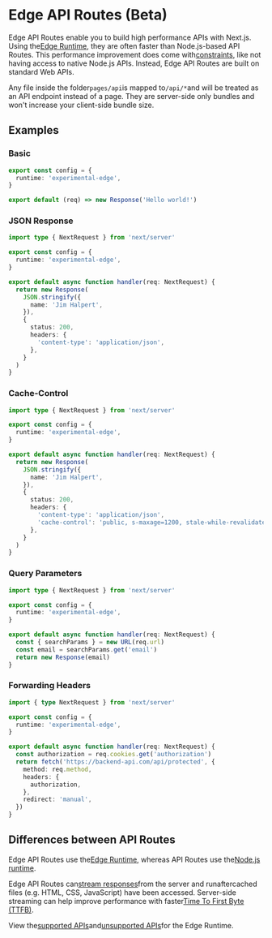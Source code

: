 # Edge API Routes (Beta)

Edge API Routes enable you to build high performance APIs with Next.js. Using the[Edge Runtime](/docs/api-reference/edge-runtime), they are often faster than Node.js-based API Routes. This performance improvement does come with[constraints](/docs/api-reference/edge-runtime#unsupported-apis), like not having access to native Node.js APIs. Instead, Edge API Routes are built on standard Web APIs.

Any file inside the folder`pages/api`is mapped to`/api/*`and will be treated as an API endpoint instead of a page. They are server-side only bundles and won't increase your client-side bundle size.

## Examples

### Basic

```typescript
export const config = {
  runtime: 'experimental-edge',
}

export default (req) => new Response('Hello world!')

```

### JSON Response

```typescript
import type { NextRequest } from 'next/server'

export const config = {
  runtime: 'experimental-edge',
}

export default async function handler(req: NextRequest) {
  return new Response(
    JSON.stringify({
      name: 'Jim Halpert',
    }),
    {
      status: 200,
      headers: {
        'content-type': 'application/json',
      },
    }
  )
}

```

### Cache-Control

```typescript
import type { NextRequest } from 'next/server'

export const config = {
  runtime: 'experimental-edge',
}

export default async function handler(req: NextRequest) {
  return new Response(
    JSON.stringify({
      name: 'Jim Halpert',
    }),
    {
      status: 200,
      headers: {
        'content-type': 'application/json',
        'cache-control': 'public, s-maxage=1200, stale-while-revalidate=600',
      },
    }
  )
}

```

### Query Parameters

```typescript
import type { NextRequest } from 'next/server'

export const config = {
  runtime: 'experimental-edge',
}

export default async function handler(req: NextRequest) {
  const { searchParams } = new URL(req.url)
  const email = searchParams.get('email')
  return new Response(email)
}

```

### Forwarding Headers

```typescript
import { type NextRequest } from 'next/server'

export const config = {
  runtime: 'experimental-edge',
}

export default async function handler(req: NextRequest) {
  const authorization = req.cookies.get('authorization')
  return fetch('https://backend-api.com/api/protected', {
    method: req.method,
    headers: {
      authorization,
    },
    redirect: 'manual',
  })
}

```

## Differences between API Routes

Edge API Routes use the[Edge Runtime](/docs/api-reference/edge-runtime), whereas API Routes use the[Node.js runtime](/docs/advanced-features/react-18/switchable-runtime).

Edge API Routes can[stream responses](/docs/api-reference/edge-runtime#web-stream-apis)from the server and runaftercached files (e.g. HTML, CSS, JavaScript) have been accessed. Server-side streaming can help improve performance with faster[Time To First Byte (TTFB)](https://web.dev/ttfb/).

View the[supported APIs](/docs/api-reference/edge-runtime)and[unsupported APIs](/docs/api-reference/edge-runtime#unsupported-apis)for the Edge Runtime.

